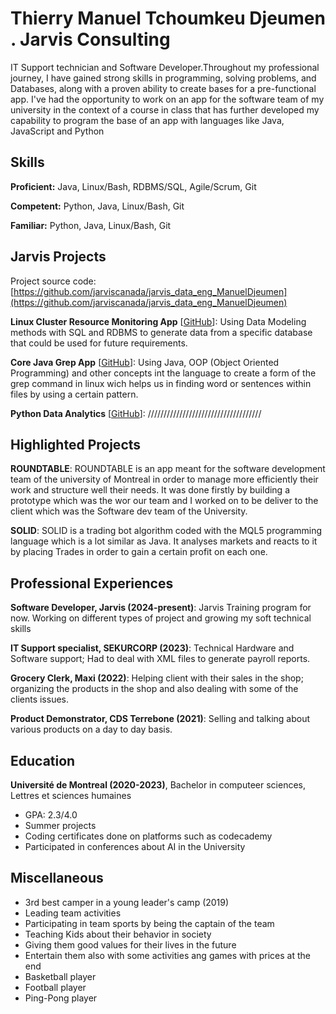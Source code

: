# Thierry Manuel Tchoumkeu Djeumen . Jarvis Consulting

IT Support technician and Software Developer.Throughout my professional journey, I have gained strong skills in programming, solving problems, and Databases, along with a proven ability to create bases for a pre-functional app. I've had the opportunity to work on an app for the software team of my university in the context of a course in class that has further developed my capability to program the base of an app with languages like Java, JavaScript and Python

## Skills

**Proficient:** Java, Linux/Bash, RDBMS/SQL, Agile/Scrum, Git

**Competent:** Python, Java, Linux/Bash, Git

**Familiar:** Python, Java, Linux/Bash, Git

## Jarvis Projects

Project source code: [https://github.com/jarviscanada/jarvis_data_eng_ManuelDjeumen](https://github.com/jarviscanada/jarvis_data_eng_ManuelDjeumen)


**Linux Cluster Resource Monitoring App** [[GitHub](https://github.com/jarviscanada/jarvis_data_eng_ManuelDjeumen/tree/master/linux_sql)]: Using Data Modeling methods with SQL and RDBMS to generate data from a specific database that could be used for future requirements.


**Core Java Grep App** [[GitHub](https://github.com/jarviscanada/jarvis_data_eng_ManuelDjeumen/tree/master/core_java)]: Using Java, OOP (Object Oriented Programming) and other concepts int the language to create a form of the grep command in linux wich helps us in finding word or sentences within files by using a certain pattern.


**Python Data Analytics** [[GitHub](https://github.com/jarviscanada/jarvis_data_eng_ManuelDjeumen/tree/master/python_data_anlytics)]: ////////////////////////////////////


## Highlighted Projects
**ROUNDTABLE**: ROUNDTABLE is an app meant for the software development team of the university of Montreal in order to manage more efficiently their work and structure well their needs. It was done firstly by building a prototype which was the wor our team and I worked on to be deliver to the client which was the Software dev team of the University.

**SOLID**: SOLID is a trading bot algorithm coded with the MQL5 programming language which is a lot similar as Java. It analyses markets and reacts to it by placing Trades in order to gain a certain profit on each one.


## Professional Experiences

**Software Developer, Jarvis (2024-present)**: Jarvis Training program for now. Working on different types of project and growing my soft technical skills

**IT Support specialist, SEKURCORP (2023)**: Technical Hardware and Software support; Had to deal with XML files to generate payroll reports.

**Grocery Clerk, Maxi (2022)**: Helping client with their sales in the shop; organizing the products in the shop and also dealing with some of the clients issues.

**Product Demonstrator, CDS Terrebone (2021)**: Selling and talking about various products on a day to day basis. 

## Education
**Université de Montreal (2020-2023)**, Bachelor in computeer sciences, Lettres et sciences humaines
- GPA: 2.3/4.0
- Summer projects
- Coding certificates done on platforms such as codecademy
- Participated in conferences about AI in the University


## Miscellaneous
- 3rd best camper in a young leader's camp (2019)
- Leading team activities
- Participating in team sports by being the captain of the team
- Teaching Kids about their behavior in society
- Giving them good values for their lives in the future
- Entertain them also with some activities ang games with prices at the end
- Basketball player
- Football player
- Ping-Pong player
